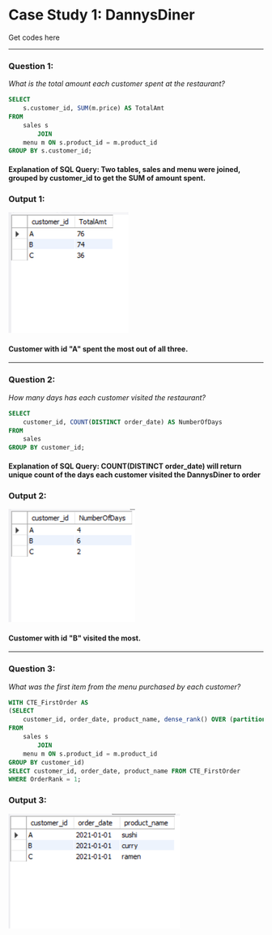 # **Case Study 1: DannysDiner**
Get codes here

---

### **Question 1:**
_What is the total amount each customer spent at the restaurant?_

``` SQL
SELECT 
    s.customer_id, SUM(m.price) AS TotalAmt
FROM
    sales s
        JOIN
    menu m ON s.product_id = m.product_id
GROUP BY s.customer_id;
```
#### Explanation of SQL Query: Two tables, sales and menu were joined, grouped by customer_id to get the SUM of amount spent.
### Output 1:
![Image](https://github.com/EdithEbere/Case-Study-1_DannysDiner/blob/main/Images/Q1.PNG)
#### Customer with id "A" spent the most out of all three.

---
### **Question 2:**
_How many days has each customer visited the restaurant?_
```SQL
SELECT 
    customer_id, COUNT(DISTINCT order_date) AS NumberOfDays
FROM
    sales
GROUP BY customer_id;
```
#### Explanation of SQL Query: COUNT(DISTINCT order_date) will return unique count of the days each customer visited the DannysDiner to order
### Output 2:
![Image](https://github.com/EdithEbere/Case-Study-1_DannysDiner/blob/main/Images/Q2.PNG)
#### Customer with id "B" visited the most.

---

### **Question 3:**
_What was the first item from the menu purchased by each customer?_
```SQL
WITH CTE_FirstOrder AS 
(SELECT 
    customer_id, order_date, product_name, dense_rank() OVER (partition by customer_id order by order_date asc) AS OrderRank
FROM
    sales s
        JOIN
    menu m ON s.product_id = m.product_id
GROUP BY customer_id)
SELECT customer_id, order_date, product_name FROM CTE_FirstOrder
WHERE OrderRank = 1;
```
### Output 3:
![Image](https://github.com/EdithEbere/Case-Study-1_DannysDiner/blob/main/Images/Q3.PNG)

